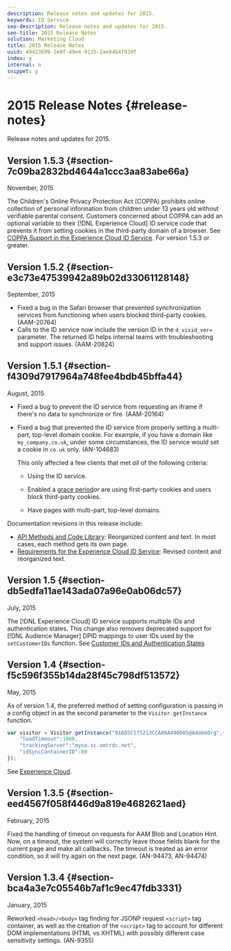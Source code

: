 ```yaml
---
description: Release notes and updates for 2015.
keywords: ID Service
seo-description: Release notes and updates for 2015.
seo-title: 2015 Release Notes
solution: Marketing Cloud
title: 2015 Release Notes
uuid: 49423699-1e0f-49e4-9135-2ae84b4f92df
index: y
internal: n
snippet: y
---
```


# 2015 Release Notes {#release-notes}

Release notes and updates for 2015.

## Version 1.5.3 {#section-7c09ba2832bd4644a1ccc3aa83abe66a}

November, 2015

The Children's Online Privacy Protection Act (COPPA) prohibits online collection of personal information from children under 13 years old without verifiable parental consent. Customers concerned about COPPA can add an optional variable to their [!DNL Experience Cloud] ID service code that prevents it from setting cookies in the third-party domain of a browser. See [COPPA Support in the Experience Cloud ID Service](../mcvid-reference/mcvid-coppa.md#concept-d7ddf81bebd74f129661fcec1ca19413). For version 1.5.3 or greater.

## Version 1.5.2 {#section-e3c73e47539942a89b02d33061128148}

September, 2015

* Fixed a bug in the Safari browser that prevented synchronization services from functioning when users blocked third-party cookies. (AAM-20764) 
* Calls to the ID service now include the version ID in the `d_visid_ver=` parameter. The returned ID helps internal teams with troubleshooting and support issues. (AAM-20824)

## Version 1.5.1 {#section-f4309d7917964a748fee4bdb45bffa44}

August, 2015

* Fixed a bug to prevent the ID service from requesting an iframe if there's no data to synchronize or fire. (AAM-20164) 
* Fixed a bug that prevented the ID service from properly setting a multi-part, top-level domain cookie. For example, if you have a domain like `my_company.co.uk`, under some circumstances, the ID service would set a cookie in `co.uk` only. (AN-104683)

  This only affected a few clients that met *all* of the following criteria:

    * Using the ID service. 
    * Enabled a [grace period](../mcvid-reference/mcvid-analytics-reference/mcvid-grace-period.md#concept-e4c0d796412b4985badae11e5aecb2fd)*or* are using first-party cookies and users block third-party cookies. 
    
    * Have pages with multi-part, top-level domains.

Documentation revisions in this release include:

* [API Methods and Code Library](../mcvid-library/mcvid-library.md#concept-ff27497375644a898d47984aefb21c97): Reorganized content and text. In most cases, each method gets its own page. 
* [Requirements for the Experience Cloud ID Service](../mcvid-reference/mcvid-requirements.md): Revised content and reorganized text.

## Version 1.5 {#section-db5edfa11ae143ada07a96e0ab06dc57}

July, 2015

The [!DNL Experience Cloud] ID service supports multiple IDs and authentication states. This change also removes deprecated support for [!DNL Audience Manager] DPID mappings to user IDs used by the `setCustomerIDs` function. See [Customer IDs and Authentication States](../mcvid-reference/mcvid-authenticated-state.md)

## Version 1.4 {#section-f5c596f355b14da28f45c798df513572}

May, 2015

As of version 1.4, the preferred method of setting configuration is passing in a config object in as the second parameter to the `Visitor.getInstance` function.

```js
var visitor = Visitor.getInstance("016D5C175213CCA80A490D05@AdobeOrg",{ 
    "loadTimeout":1000, 
    "trackingServer":"myco.sc.omtrdc.net", 
    "idSyncContainerID":80 
});
```

See [Experience Cloud](../mcvid-implementation-guides/mcvid-setup-analytics.md#concept-9ebbea85cb844a15b557be572cd142fd).

## Version 1.3.5 {#section-eed4567f058f446d9a819e4682621aed}

February, 2015

Fixed the handling of timeout on requests for AAM Blob and Location Hint. Now, on a timeout, the system will correctly leave those fields blank for the current page and make all callbacks. The timeout is treated as an error condition, so it will try again on the next page. (AN-94473, AN-94474)

## Version 1.3.4 {#section-bca4a3e7c05546b7af1c9ec47fdb3331}

January, 2015

Reworked `<head>/<body>` tag finding for JSONP request `<script>` tag container, as well as the creation of the `<script>` tag to account for different DOM implementations (HTML vs XHTML) with possibly different case sensitivity settings. (AN-9355) 
